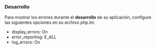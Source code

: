 ### Desarrollo

Para mostrar los errores durante el **desarrollo** de su aplicación, configure las siguientes opciones en su archivo php.ini:

* display\_errors: On
* error\_reporting: E\_ALL
* log\_errors: On

